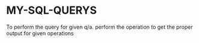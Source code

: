 # MY-SQL-QUERYS
To perform the query for given q/a.
perform the operation to get the proper output for given operations
